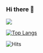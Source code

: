 ### Hi there 👋

<!--
**feheze/feheze** is a ✨ _special_ ✨ repository because its `README.md` (this file) appears on your GitHub profile.

Here are some ideas to get you started:

- 🔭 I’m currently working on ...
- 🌱 I’m currently learning ...
- 👯 I’m looking to collaborate on ...
- 🤔 I’m looking for help with ...
- 💬 Ask me about ...
- 📫 How to reach me: ...
- 😄 Pronouns: ...
- ⚡ Fun fact: ...
-->
<picture>
<source 
  srcset="https://github-readme-stats.vercel.app/api?username=feheze&show_icons=true&theme=dark"
  media="(prefers-color-scheme: dark)"
/>
<source
  srcset="https://github-readme-stats.vercel.app/api?username=feheze&show_icons=true"
  media="(prefers-color-scheme: light), (prefers-color-scheme: no-preference)"
/>
<img src="https://github-readme-stats.vercel.app/api?username=feheze&show_icons=true" />
</picture>

[![Top Langs](https://github-readme-stats.vercel.app/api/top-langs/?username=feheze&layout=compact&theme=dark)](https://github.com/feheze/github-readme-stats)

![Hits](https://hits-app.vercel.app/hits?url=https%3A%2F%2Fgithub.com%2FFeheze&bgRight=aa88ff)

